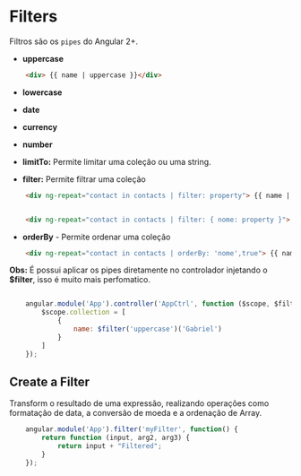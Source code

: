 # Filters

Filtros são os `pipes` do Angular 2+.

- **uppercase**

```html
    <div> {{ name | uppercase }}</div>
```

- **lowercase**

- **date**

- **currency** 

- **number** 

- **limitTo:** Permite limitar uma coleção ou uma string. 

- **filter:**  Permite filtrar uma coleção


```html
    <div ng-repeat="contact in contacts | filter: property"> {{ name | uppercase }}</div>


    <div ng-repeat="contact in contacts | filter: { nome: property }"> {{ name | uppercase }}</div>
```

- **orderBy** - Permite ordenar uma coleção

```html
    <div ng-repeat="contact in contacts | orderBy: 'nome',true"> {{ name | uppercase }}</div>
```

**Obs:** É possui aplicar os pipes diretamente no controlador injetando o **$filter**, isso é muito mais perfomatico.

```js

    angular.module('App').controller('AppCtrl', function ($scope, $filter, uppercaseFilter) {
        $scope.collection = [
            {
                name: $filter('uppercase')('Gabriel')
            }
        ]
    });
```

## Create a Filter

Transform o resultado de uma expressão, realizando operações como formatação de data, a conversão de moeda e a ordenação de Array.


```js
    angular.module('App').filter('myFilter', function() {
        return function (input, arg2, arg3) {
            return input + "Filtered";
        }
    });
```